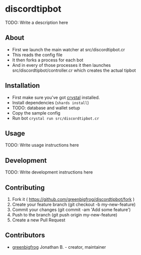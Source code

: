 # discordtipbot

TODO: Write a description here

## About
- First we launch the main watcher at src/discordtipbot.cr
- This reads the config file
- It then forks a process for each bot
- And in every of those processes it then launches src/discordtipbot/controller.cr which creates the actual tipbot

## Installation

- First make sure you've got [crystal](https://crystal-lang.org/) installed.
- Install dependencies (`shards install`)
- TODO: database and wallet setup
- Copy the sample config
- Run bot `crystal run src/discordtipbot.cr`

## Usage

TODO: Write usage instructions here

## Development

TODO: Write development instructions here

## Contributing

1. Fork it ( https://github.com/greenbigfrog/discordtipbot/fork )
2. Create your feature branch (git checkout -b my-new-feature)
3. Commit your changes (git commit -am 'Add some feature')
4. Push to the branch (git push origin my-new-feature)
5. Create a new Pull Request

## Contributors

- [greenbigfrog](https://github.com/greenbigfrog) Jonathan B. - creator, maintainer
